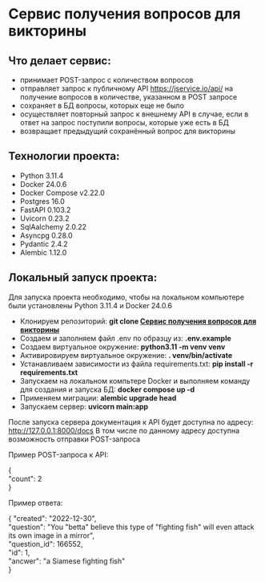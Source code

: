 # Сервис получения вопросов для викторины

## Что делает сервис:

- принимает POST-запрос с количеством вопросов
- отправляет запрос к публичному API https://jservice.io/api/ на получение вопросов в количестве, указанном в POST запросе
- сохраняет в БД вопросы, которых еще не было
- осуществляет повторный запрос к внешнему API в случае, если в ответ на запрос поступили вопросы, которые уже есть в БД
- возвращает предыдущий сохранённый вопрос для викторины

## Технологии проекта:

- Python 3.11.4
- Docker 24.0.6
- Docker Compose v2.22.0
- Postgres 16.0
- FastAPI 0.103.2
- Uvicorn 0.23.2
- SqlAalchemy 2.0.22
- Asyncpg 0.28.0
- Pydantic 2.4.2
- Alembic 1.12.0

## Локальный запуск проекта:

Для запуска проекта необходимо, чтобы на локальном компьютере были установлены Python 3.11.4 и Docker 24.0.6

- Клонируем репозиторий: **git clone [Сервис получения вопросов для викторины](https://github.com/Olga-Zholudeva/Questions-for-the-quiz.git)**
- Создаем и заполняем файл .env по образцу из: **.env.example**
- Cоздаем виртуальное окружение: **python3.11 -m venv venv**
- Активировируем виртуальное окружение: **. venv/bin/activate**
- Устанавливаем зависимости из файла requirements.txt: **pip install -r requirements.txt**
- Запускаем на локальном компьтере Docker и выполняем команду для создания и запуска БД: **docker compose up -d**
- Применяем миграции: **alembic upgrade head**
- Запускаем сервер: **uvicorn main:app**

После запуска сервера документация к API будет доступна по адресу: http://127.0.0.1:8000/docs
В том числе по данному адресу доступна возможность отправки POST-запроса

Пример POST-запроса к API:

{    
  "count": 2   
}    

Пример ответа:

{
  "created": "2022-12-30",   
  "question": "You \"betta\" believe this type of \"fighting fish\" will even attack its own image in a mirror",   
  "question_id": 166552,   
  "id": 1,   
  "ancwer": "a Siamese fighting fish"   
}   
